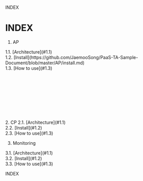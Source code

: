 INDEX
# INDEX
1. AP  
  <div id="1.1">1.1. [Architecture](#1.1)</div>  
  <div id="1.2">1.2. [Install](https://github.com/JaemooSong/PaaS-TA-Sample-Document/blob/master/AP/install.md)  
  <div id="1.3">1.3. [How to use](#1.3)  
       <br/><br/><br/><br/><br/><br/><br/><br/><br/><br/>                                                   
2. CP  
  2.1. [Architecture](#1.1)  
  <div id="2.2">2.2. [Install](#1.2)  
  <div id="2.3">2.3. [How to use](#1.3)  

3. Monitoring  
  <div id="3.1">3.1. [Architecture](#1.1)  
  <div id="3.2">3.2. [Install](#1.2)  
  <div id="3.3">3.3. [How to use](#1.3)  
  
INDEX
